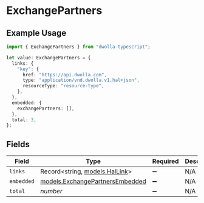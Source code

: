 # ExchangePartners

## Example Usage

```typescript
import { ExchangePartners } from "dwolla-typescript";

let value: ExchangePartners = {
  links: {
    "key": {
      href: "https://api.dwolla.com",
      type: "application/vnd.dwolla.v1.hal+json",
      resourceType: "resource-type",
    },
  },
  embedded: {
    exchangePartners: [],
  },
  total: 3,
};
```

## Fields

| Field                                                                    | Type                                                                     | Required                                                                 | Description                                                              | Example                                                                  |
| ------------------------------------------------------------------------ | ------------------------------------------------------------------------ | ------------------------------------------------------------------------ | ------------------------------------------------------------------------ | ------------------------------------------------------------------------ |
| `links`                                                                  | Record<string, [models.HalLink](../models/hallink.md)>                   | :heavy_minus_sign:                                                       | N/A                                                                      |                                                                          |
| `embedded`                                                               | [models.ExchangePartnersEmbedded](../models/exchangepartnersembedded.md) | :heavy_minus_sign:                                                       | N/A                                                                      |                                                                          |
| `total`                                                                  | *number*                                                                 | :heavy_minus_sign:                                                       | N/A                                                                      | 3                                                                        |